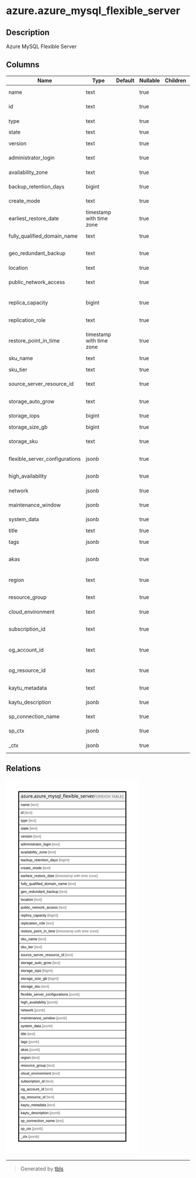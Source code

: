 # azure.azure_mysql_flexible_server

## Description

Azure MySQL Flexible Server

## Columns

| Name | Type | Default | Nullable | Children | Parents | Comment |
| ---- | ---- | ------- | -------- | -------- | ------- | ------- |
| name | text |  | true |  |  | The friendly name that identifies the server. |
| id | text |  | true |  |  | Contains ID to identify a server uniquely. |
| type | text |  | true |  |  | The resource type of the server. |
| state | text |  | true |  |  | The state of the server. |
| version | text |  | true |  |  | Specifies the version of the server. |
| administrator_login | text |  | true |  |  | The administrator's login name of a server. |
| availability_zone | text |  | true |  |  | Availability Zone information of the server. |
| backup_retention_days | bigint |  | true |  |  | Backup retention days for the server. |
| create_mode | text |  | true |  |  | The mode to create a new server. |
| earliest_restore_date | timestamp with time zone |  | true |  |  | Specifies the earliest restore point creation time. |
| fully_qualified_domain_name | text |  | true |  |  | The fully qualified domain name of the server. |
| geo_redundant_backup | text |  | true |  |  | Indicates whether Geo-redundant is enabled, or not for server backup. |
| location | text |  | true |  |  | The server location. |
| public_network_access | text |  | true |  |  | Whether or not public network access is allowed for this server. |
| replica_capacity | bigint |  | true |  |  | The maximum number of replicas that a primary server can have. |
| replication_role | text |  | true |  |  | The replication role of the server. |
| restore_point_in_time | timestamp with time zone |  | true |  |  | Restore point creation time (ISO8601 format), specifying the time to restore from. |
| sku_name | text |  | true |  |  | The name of the sku. |
| sku_tier | text |  | true |  |  | The tier of the particular SKU. |
| source_server_resource_id | text |  | true |  |  | The source MySQL server id. |
| storage_auto_grow | text |  | true |  |  | Indicates whether storage auto grow is enabled, or not. |
| storage_iops | bigint |  | true |  |  | Storage IOPS for a server. |
| storage_size_gb | bigint |  | true |  |  | Indicates max storage allowed for a server. |
| storage_sku | text |  | true |  |  | The sku name of the server storage. |
| flexible_server_configurations | jsonb |  | true |  |  | The server configurations(parameters) details of the server. |
| high_availability | jsonb |  | true |  |  | High availability related properties of a server. |
| network | jsonb |  | true |  |  | Network related properties of a server. |
| maintenance_window | jsonb |  | true |  |  | Maintenance window of a server. |
| system_data | jsonb |  | true |  |  | The system metadata relating to this server. |
| title | text |  | true |  |  | Title of the resource. |
| tags | jsonb |  | true |  |  | A map of tags for the resource. |
| akas | jsonb |  | true |  |  | Array of globally unique identifier strings (also known as) for the resource. |
| region | text |  | true |  |  | The Azure region/location in which the resource is located. |
| resource_group | text |  | true |  |  | The resource group which holds this resource. |
| cloud_environment | text |  | true |  |  | The Azure Cloud Environment. |
| subscription_id | text |  | true |  |  | The Azure Subscription ID in which the resource is located. |
| og_account_id | text |  | true |  |  | The Platform Account ID in which the resource is located. |
| og_resource_id | text |  | true |  |  | The unique ID of the resource in opengovernance. |
| kaytu_metadata | text |  | true |  |  | Platform Metadata of the Azure resource. |
| kaytu_description | jsonb |  | true |  |  | The full model description of the resource |
| sp_connection_name | text |  | true |  |  | Steampipe connection name. |
| sp_ctx | jsonb |  | true |  |  | Steampipe context in JSON form. |
| _ctx | jsonb |  | true |  |  | Steampipe context in JSON form. |

## Relations

![er](azure.azure_mysql_flexible_server.svg)

---

> Generated by [tbls](https://github.com/k1LoW/tbls)
